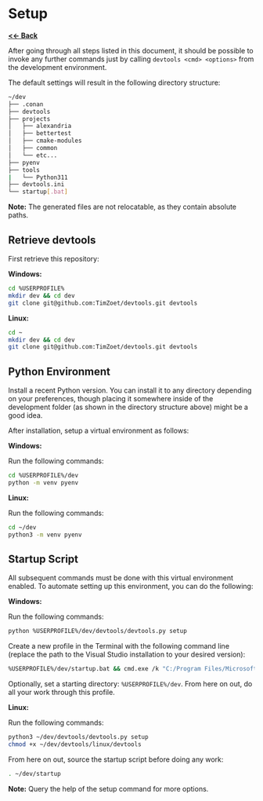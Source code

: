 Setup
=====

[**<<- Back**](readme.md)

After going through all steps listed in this document, it should be possible to invoke any further commands just by
calling `devtools <cmd> <options>` from the development environment.

The default settings will result in the following directory structure:

```sh
~/dev
├── .conan
├── devtools
├── projects
│   ├── alexandria
│   ├── bettertest
│   ├── cmake-modules
│   ├── common
│   └── etc...
├── pyenv
├── tools
|   └── Python311
├── devtools.ini
└── startup[.bat]
```

**Note:** The generated files are not relocatable, as they contain absolute paths.

Retrieve devtools
-----------------

First retrieve this repository:

**Windows:**

```sh
cd %USERPROFILE%
mkdir dev && cd dev
git clone git@github.com:TimZoet/devtools.git devtools
```

**Linux:**

```sh
cd ~
mkdir dev && cd dev
git clone git@github.com:TimZoet/devtools.git devtools
```

Python Environment
------------------

Install a recent Python version. You can install it to any directory depending on your preferences, though placing it
somewhere inside of the development folder (as shown in the directory structure above) might be a good idea.

After installation, setup a virtual environment as follows:

**Windows:**

Run the following commands:

```sh
cd %USERPROFILE%/dev
python -m venv pyenv
```

**Linux:**

Run the following commands:

```sh
cd ~/dev
python3 -m venv pyenv
```

Startup Script
--------------

All subsequent commands must be done with this virtual environment enabled. To automate setting up this environment, you
can do the following:

**Windows:**

Run the following commands:

```sh
python %USERPROFILE%/dev/devtools/devtools.py setup
```

Create a new profile in the Terminal with the following command line (replace the path to the Visual Studio installation
to your desired version):

```sh
%USERPROFILE%/dev/startup.bat && cmd.exe /k "C:/Program Files/Microsoft Visual Studio/2022/Preview/Common7/Tools/VsDevCmd.bat" -arch=x64 -host_arch=x64
```

Optionally, set a starting directory: `%USERPROFILE%/dev`. From here on out, do all your work through this profile.

**Linux:**

Run the following commands:

```sh
python3 ~/dev/devtools/devtools.py setup
chmod +x ~/dev/devtools/linux/devtools
```

From here on out, source the startup script before doing any work:

```sh
. ~/dev/startup
```

**Note:** Query the help of the setup command for more options.
